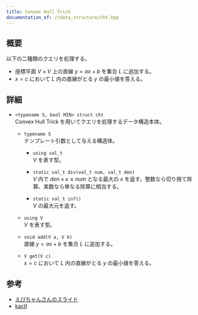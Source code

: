 ```yaml
---
title: Convex Hull Trick
documentation_of: //data_structure/cht.hpp
---
```


## 概要
以下の二種類のクエリを処理する。
- 座標平面 $V \times V$ 上の直線 $y=ax+b$ を集合 $L$ に追加する。
- $x=c$ において $L$ 内の直線がとる $y$ の最小値を答える。

## 詳細
- `<typename S, bool MIN> struct cht`  
    Convex Hull Trick を用いてクエリを処理するデータ構造本体。

    - `typename S`  
        テンプレート引数として与える構造体。

        - `using val_t`  
            $V$ を表す型。

        - `static val_t div(val_t num, val_t den)`  
            $V$ 内で $den \times x \leq num$ となる最大の $x$ を返す。整数なら切り捨て除算、実数なら単なる除算に相当する。

        - `static val_t inf()`  
            $V$ の最大元を返す。

    - `using V`  
        $V$ を表す型。

    - `void add(V a, V b)`  
        直線 $y=ax+b$ を集合 $L$ に追加する。

    - `V get(V c)`  
        $x=c$ において $L$ 内の直線がとる $y$ の最小値を答える。

## 参考
- [えびちゃんさんのスライド](https://hcpc-hokudai.github.io/archive/algorithm_convex_hull_trick_001.pdf)
- [kactl](https://github.com/kth-competitive-programming/kactl/blob/main/content/data-structures/LineContainer.h)